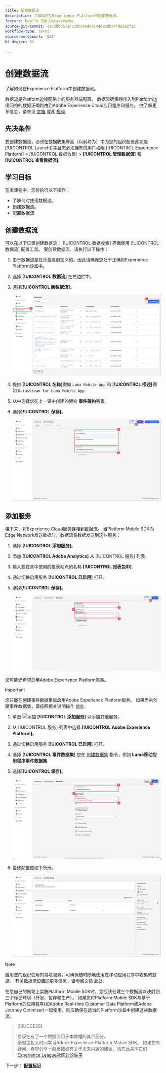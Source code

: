 ```yaml
---
title: 配置数据流
description: 了解如何在Experience Platform中创建数据流。
feature: Mobile SDK,Datastreams
source-git-commit: ca83bbb571dc10804adcac446e2dba4fda5a2f1d
workflow-type: tm+mt
source-wordcount: '552'
ht-degree: 6%

---
```


# 创建数据流

了解如何在Experience Platform中创建数据流。

数据流是Platform边缘网络上的服务器端配置。 数据流确保将传入到Platform边缘网络的数据正确路由到Adobe Experience Cloud应用程序和服务。 欲了解更多信息，请参见 [文档](https://experienceleague.adobe.com/docs/experience-platform/edge/fundamentals/datastreams.html) 或此 [视频](https://experienceleague.adobe.com/docs/platform-learn/data-collection/edge-network/configure-datastreams.html?lang=zh-Hans).

## 先决条件

要创建数据流，必须在数据收集界面（以前称为）中为您的组织配置此功能 [!UICONTROL Launch])并且您必须拥有的用户权限 [!UICONTROL Experience Platform] > [!UICONTROL 数据收集] > **[!UICONTROL 管理数据流]** 和 **[!UICONTROL 查看数据流]**.

## 学习目标

在本课程中，您将执行以下操作：

* 了解何时使用数据流。
* 创建数据流。
* 配置数据流.

## 创建数据流

可以在以下位置创建数据流： [!UICONTROL 数据收集] 界面使用 [!UICONTROL 数据流] 配置工具。 要创建数据流，请执行以下操作：

1. 由于数据流是在沙盒级别定义的，因此请确保您处于正确的Experience Platform沙盒中。
1. 选择 **[!UICONTROL 数据流]** 在左边栏中。
1. 选择&#x200B;**[!UICONTROL 新数据流]**。

   ![数据流主页](assets/datastream-new.png)

1. 提供 **[!UICONTROL 名称]**&#x200B;例如 `Luma Mobile App` 和 **[!UICONTROL 描述]**&#x200B;例如 `Datastream for Luma Mobile App`.
1. 从中选择您在上一课中创建的架构 **事件架构**&#x200B;列表。
1. 选择&#x200B;**[!UICONTROL 保存]**。

   ![新数据流](assets/datastream-name.png)


## 添加服务

接下来，将Experience Cloud服务连接到数据流。 当Platform Mobile SDK向Edge Network发送数据时，数据流将数据发送到这些服务：

1. 选择 **[!UICONTROL 添加服务]**。

1. 添加 **[!UICONTROL Adobe Analytics]** 从 [!UICONTROL 服务] 列表，

1. 输入要在其中使用的报表站点的名称 **[!UICONTROL 报表包ID]**.

1. 通过切换启用服务 **[!UICONTROL 已启用]** 打开。

1. 选择&#x200B;**[!UICONTROL 保存]**。

   ![将Adobe Analytics添加为数据流服务](assets/datastream-service-aa.png)

您可能还希望启用Adobe Experience Platform服务。

>[!IMPORTANT]
>
>您只能在创建事件数据集后启用Adobe Experience Platform服务。 如果尚未创建事件数据集，请按照相关说明操作 [此处](platform.md).

1. 单击 ![添加](https://spectrum.adobe.com/static/icons/workflow_18/Smock_AddCircle_18_N.svg) **[!UICONTROL 添加服务]** 以添加其他服务。

1. 从 [!UICONTROL 服务] 列表中选择 **[!UICONTROL Adobe Experience Platform]**。

1. 通过切换启用服务 **[!UICONTROL 已启用]** 打开。

1. 选择 **[!UICONTROL 事件数据集]** 您在 [创建数据集](platform.md#create-a-dataset) 指令，例如 **Luma移动应用程序事件数据集**

1. 选择&#x200B;**[!UICONTROL 保存]**。

   ![将Adobe Experience Platform添加为数据流服务](assets/datastream-service-aep.png)
1. 最终配置应如下所示。

   ![数据流设置](assets/datastream-settings.png)


>[!NOTE]
>
>启用您的组织使用的每项服务，可确保随时随地使用在移动应用程序中收集的数据。 有关数据流设置的更多信息，请参阅文档 [此处](https://experienceleague.adobe.com/docs/experience-platform/edge/fundamentals/datastreams.html#adobe-experience-platform-settings).

在您自己的网站上实施Platform Mobile SDK时，您应该创建三个数据流以映射到三个标记环境（开发、暂存和生产）。 如果您将Platform Mobile SDK与基于Platform的应用程序(如Adobe Real-time Customer Data Platform或Adobe Journey Optimizer)一起使用，则应确保在适当的Platform沙盒中创建这些数据流。

>[!SUCCESS]
>
>您现在有了一个数据流用于本教程的其余部分。<br/>感谢您投入时间学习Adobe Experience Platform Mobile SDK。 如果您有疑问、希望分享一般反馈或有关于未来内容的建议，请在此共享它们 [Experience League社区讨论帖子](https://experienceleaguecommunities.adobe.com/t5/adobe-experience-platform-launch/tutorial-discussion-implement-adobe-experience-cloud-in-mobile/td-p/443796)

下一步： **[配置标记](configure-tags.md)**
